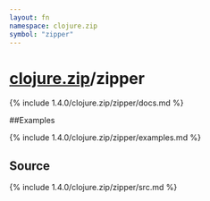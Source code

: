 ```yaml
---
layout: fn
namespace: clojure.zip
symbol: "zipper"
---
```


# [clojure.zip](../)/zipper

{% include 1.4.0/clojure.zip/zipper/docs.md %}

##Examples

{% include 1.4.0/clojure.zip/zipper/examples.md %}
## Source
{% include 1.4.0/clojure.zip/zipper/src.md %}


